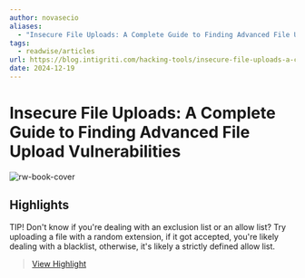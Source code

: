 ```yaml
---
author: novasecio
aliases:
  - "Insecure File Uploads: A Complete Guide to Finding Advanced File Upload Vulnerabilities"
tags:
  - readwise/articles
url: https://blog.intigriti.com/hacking-tools/insecure-file-uploads-a-complete-guide-to-finding-advanced-file-upload-vulnerabilities
date: 2024-12-19
---
```

# Insecure File Uploads: A Complete Guide to Finding Advanced File Upload Vulnerabilities

![rw-book-cover](https://blog.intigriti.com/icon.svg)

## Highlights


TIP! Don't know if you're dealing with an exclusion list or an allow list? Try uploading a file with a random extension, if it got accepted, you're likely dealing with a blacklist, otherwise, it's likely a strictly defined allow list.
> [View Highlight](https://read.readwise.io/read/01jfdcjj8fpmh6g86q9754v8jg)



